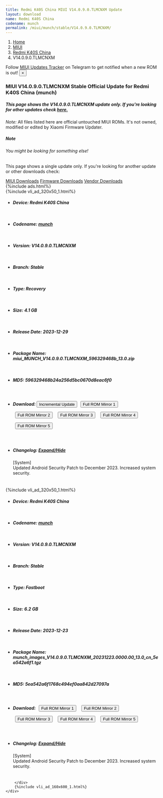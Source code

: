 ```yaml
---
title: Redmi K40S China MIUI V14.0.9.0.TLMCNXM Update
layout: download
name: Redmi K40S China
codename: munch
permalink: /miui/munch/stable/V14.0.9.0.TLMCNXM/
---
```

<nav aria-label="breadcrumb">
    <ol class="breadcrumb">
        <li class="breadcrumb-item"><a href="/">Home</a></li>
        <li class="breadcrumb-item"><a href="/miui/">MIUI</a></li>
        <li class="breadcrumb-item"><a href="/miui/munch/">Redmi K40S China</a></li>
        <li class="breadcrumb-item active" aria-current="page">V14.0.9.0.TLMCNXM</li>
    </ol>
</nav>
<div class="alert alert-primary alert-dismissible fade show" role="alert">
    Follow <a href="https://t.me/MIUIUpdatesTracker" class="alert-link">MIUI Updates Tracker</a> on Telegram to get
    notified when a new ROM is out!
    <button type="button" class="close" data-dismiss="alert" aria-label="Close">
        <span aria-hidden="true">&times;</span>
    </button>
</div>
<div class="col-12 mx-auto">
    <h3 class="title bg-light p-2 rounded">MIUI V14.0.9.0.TLMCNXM Stable Official Update for Redmi K40S China (munch)</h3>
    <h5>This page shows the V14.0.9.0.TLMCNXM update only. If you're looking for other updates check
        <a href="/miui/munch/">here.</a></h5>
    <p><i>Note: </i>All files listed here are official untouched MIUI ROMs.
        It's not owned, modified or edited by Xiaomi Firmware Updater.</p>
    <div class="card">
        <div class="card-body">
            <h5 class="card-title">Note</h5>
            <h6 class="card-subtitle mb-2 text-muted">You might be looking for something else!</h6>
            <p class="card-text">This page shows a single update only.
                If you're looking for another update or other downloads check:</p>
            <a href="/miui/" class="card-link">MIUI Downloads</a>
            <a href="/firmware/" class="card-link">Firmware Downloads</a>
            <a href="/vendor/" class="card-link">Vendor Downloads</a>
        </div>
    </div>
    {%include ads.html%}
    <div class="row justify-content-center">
        <div class="col-10" id="downloads">
                    <div class="card card-body">
            {%include vli_ad_320x50_1.html%}
            <ul class="list-unstyled">
                <li style="padding-bottom: 10px;">
                    <h5><b>Device: </b>Redmi K40S China</h5>
                </li>
                <li style="padding-bottom: 10px;">
                    <h5><b>Codename: </b> <a href="/miui/munch/" target="_blank">munch</a> </h5>
                </li>
                <li style="padding-bottom: 10px;">
                    <h5><b>Version: </b>V14.0.9.0.TLMCNXM</h5>
                </li>
                <li style="padding-bottom: 10px;">
                    <h5><b>Branch: </b>Stable</h5>
                </li>
                <li style="padding-bottom: 10px;">
                    <h5><b>Type: </b>Recovery</h5>
                </li>
                <li style="padding-bottom: 10px;">
                    <h5><b>Size: </b>4.1 GB</h5>
                </li>
                <li style="padding-bottom: 10px;">
                    <h5><b>Release Date: </b>2023-12-29</h5>
                </li>
                <li style="padding-bottom: 10px;">
                    <h5><b>Package Name: </b><span id="filename" class="text-dark">miui_MUNCH_V14.0.9.0.TLMCNXM_596329468b_13.0.zip</span></h5>
                </li>
                <li style="padding-bottom: 10px;">
                    <h5><b>MD5: </b><span id="md5" class="text-muted">596329468b24a256d5bc0670d8eac6f0</span></h5>
                </li>
                <li style="padding-bottom: 10px;">
                    <h5><b>Download: </b><button type="button" id="incremental_download" class="btn btn-warning" onclick="window.open('https://bigota.d.miui.com/V14.0.9.0.TLMCNXM/miui-blockota-munch-V14.0.7.0.TLMCNXM-V14.0.9.0.TLMCNXM-1cefc24d45-13.0.zip', '_blank');"><i class="fa fa-download"></i> Incremental Update</button> <button type="button" id="download" class="btn btn-primary" style="margin: 7px;" onclick="window.open('https://cdn-ota.azureedge.net/V14.0.9.0.TLMCNXM/miui_MUNCH_V14.0.9.0.TLMCNXM_596329468b_13.0.zip', '_blank');"><i class="fa fa-download"></i> Full ROM Mirror 1</button> <button type="button" id="download" class="btn btn-primary" style="margin: 7px;" onclick="window.open('https://cdnorg.d.miui.com/V14.0.9.0.TLMCNXM/miui_MUNCH_V14.0.9.0.TLMCNXM_596329468b_13.0.zip', '_blank');"><i class="fa fa-download"></i> Full ROM Mirror 2</button> <button type="button" id="download" class="btn btn-primary" style="margin: 7px;" onclick="window.open('https://bn.d.miui.com/V14.0.9.0.TLMCNXM/miui_MUNCH_V14.0.9.0.TLMCNXM_596329468b_13.0.zip', '_blank');"><i class="fa fa-download"></i> Full ROM Mirror 3</button> <button type="button" id="download" class="btn btn-primary" style="margin: 7px;" onclick="window.open('https://bigota.d.miui.com/V14.0.9.0.TLMCNXM/miui_MUNCH_V14.0.9.0.TLMCNXM_596329468b_13.0.zip', '_blank');"><i class="fa fa-download"></i> Full ROM Mirror 4</button> <button type="button" id="download" class="btn btn-primary" style="margin: 7px;" onclick="window.open('https://hugeota.d.miui.com/V14.0.9.0.TLMCNXM/miui_MUNCH_V14.0.9.0.TLMCNXM_596329468b_13.0.zip', '_blank');"><i class="fa fa-download"></i> Full ROM Mirror 5</button></h5>
                </li>
                <li style="padding-bottom: 10px;">
                    <h5><b>Changelog: </b><a href="#munch_1_changelog" data-toggle="collapse" role="button"
                            aria-expanded="false" aria-controls="munch_1_changelog"> <i class="fa fa-arrow-down"
                                aria-hidden="true"></i> Expand/Hide</a></h5>
                    <div class="collapse" id="munch_1_changelog">
                        <p id="changelog_text">[System]<br>Updated Android Security Patch to December 2023. Increased system security.</p>
                    </div>
                </li>
            </ul>
        </div>
        <div class="card card-body">
            {%include vli_ad_320x50_1.html%}
            <ul class="list-unstyled">
                <li style="padding-bottom: 10px;">
                    <h5><b>Device: </b>Redmi K40S China</h5>
                </li>
                <li style="padding-bottom: 10px;">
                    <h5><b>Codename: </b> <a href="/miui/munch/" target="_blank">munch</a> </h5>
                </li>
                <li style="padding-bottom: 10px;">
                    <h5><b>Version: </b>V14.0.9.0.TLMCNXM</h5>
                </li>
                <li style="padding-bottom: 10px;">
                    <h5><b>Branch: </b>Stable</h5>
                </li>
                <li style="padding-bottom: 10px;">
                    <h5><b>Type: </b>Fastboot</h5>
                </li>
                <li style="padding-bottom: 10px;">
                    <h5><b>Size: </b>6.2 GB</h5>
                </li>
                <li style="padding-bottom: 10px;">
                    <h5><b>Release Date: </b>2023-12-23</h5>
                </li>
                <li style="padding-bottom: 10px;">
                    <h5><b>Package Name: </b><span id="filename" class="text-dark">munch_images_V14.0.9.0.TLMCNXM_20231223.0000.00_13.0_cn_5ea542a6f1.tgz</span></h5>
                </li>
                <li style="padding-bottom: 10px;">
                    <h5><b>MD5: </b><span id="md5" class="text-muted">5ea542a6f1768c494ef0aa842d27097a</span></h5>
                </li>
                <li style="padding-bottom: 10px;">
                    <h5><b>Download: </b> <button type="button" id="download" class="btn btn-primary" style="margin: 7px;" onclick="window.open('https://cdn-ota.azureedge.net/V14.0.9.0.TLMCNXM/munch_images_V14.0.9.0.TLMCNXM_20231223.0000.00_13.0_cn_5ea542a6f1.tgz', '_blank');"><i class="fa fa-download"></i> Full ROM Mirror 1</button> <button type="button" id="download" class="btn btn-primary" style="margin: 7px;" onclick="window.open('https://cdnorg.d.miui.com/V14.0.9.0.TLMCNXM/munch_images_V14.0.9.0.TLMCNXM_20231223.0000.00_13.0_cn_5ea542a6f1.tgz', '_blank');"><i class="fa fa-download"></i> Full ROM Mirror 2</button> <button type="button" id="download" class="btn btn-primary" style="margin: 7px;" onclick="window.open('https://bn.d.miui.com/V14.0.9.0.TLMCNXM/munch_images_V14.0.9.0.TLMCNXM_20231223.0000.00_13.0_cn_5ea542a6f1.tgz', '_blank');"><i class="fa fa-download"></i> Full ROM Mirror 3</button> <button type="button" id="download" class="btn btn-primary" style="margin: 7px;" onclick="window.open('https://bigota.d.miui.com/V14.0.9.0.TLMCNXM/munch_images_V14.0.9.0.TLMCNXM_20231223.0000.00_13.0_cn_5ea542a6f1.tgz', '_blank');"><i class="fa fa-download"></i> Full ROM Mirror 4</button> <button type="button" id="download" class="btn btn-primary" style="margin: 7px;" onclick="window.open('https://hugeota.d.miui.com/V14.0.9.0.TLMCNXM/munch_images_V14.0.9.0.TLMCNXM_20231223.0000.00_13.0_cn_5ea542a6f1.tgz', '_blank');"><i class="fa fa-download"></i> Full ROM Mirror 5</button></h5>
                </li>
                <li style="padding-bottom: 10px;">
                    <h5><b>Changelog: </b><a href="#munch_2_changelog" data-toggle="collapse" role="button"
                            aria-expanded="false" aria-controls="munch_2_changelog"> <i class="fa fa-arrow-down"
                                aria-hidden="true"></i> Expand/Hide</a></h5>
                    <div class="collapse" id="munch_2_changelog">
                        <p id="changelog_text">[System]<br>Updated Android Security Patch to December 2023. Increased system security.</p>
                    </div>
                </li>
            </ul>
        </div>

        </div>
        {%include vli_ad_160x600_1.html%}
    </div>
</div>
